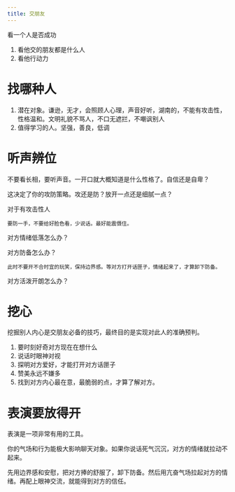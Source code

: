 ```yaml
---
title: 交朋友
---
```


看一个人是否成功

1. 看他交的朋友都是什么人
2. 看他行动力

# 找哪种人

1. 潜在对象。谦逊，无才，会照顾人心理，声音好听，湖南的，不能有攻击性，性格温和。文明礼貌不骂人，不口无遮拦，不嘲讽别人
2. 值得学习的人。坚强，善良，低调

# 听声辨位

不要看长相，要听声音。一开口就大概知道是什么性格了。自信还是自卑？

这决定了你的攻防策略。攻还是防？放开一点还是细腻一点？

对于有攻击性人

	要防一手，不要给好脸色看，少说话。最好能震慑住。
	
对方情绪低落怎么办？

对方防备怎么办？

	此时不要开不合时宜的玩笑，保持边界感。等对方打开话匣子，情绪起来了，才算卸下防备。

对方活泼开朗怎么办？
	


# 挖心

挖掘别人内心是交朋友必备的技巧，最终目的是实现对此人的准确预判。

1. 要时刻好奇对方现在在想什么
2. 说话时眼神对视
3. 探明对方爱好，才能打开对方话匣子
4. 赞美永远不嫌多
5. 找到对方内心最在意，最脆弱的点，才算了解对方。

# 表演要放得开

表演是一项非常有用的工具。

你的气场和行为能极大影响聊天对象。如果你说话死气沉沉，对方的情绪就拉动不起来。

先用边界感和安慰，把对方捧的舒服了，卸下防备。然后用亢奋气场拉起对方的情绪。再配上眼神交流，就能得到对方的信任。